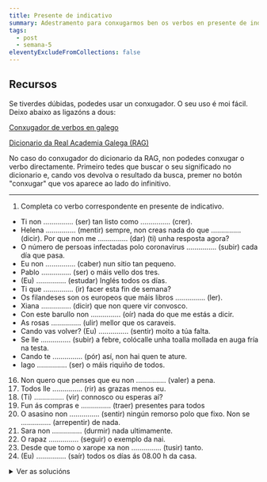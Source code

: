 ```yaml
---
title: Presente de indicativo
summary: Adestramento para conxugarmos ben os verbos en presente de indicativo
tags:
  - post
  - semana-5
eleventyExcludeFromCollections: false
---
```

## Recursos

Se tiverdes dúbidas, podedes usar un conxugador. O seu uso é moi fácil. Deixo abaixo as ligazóns a dous:

[Conxugador de verbos en galego](http://cotovia.org/proxecto/conxugador/index.html)

[Dicionario da Real Academia Galega (RAG)](https://academia.gal/dicionario/)

No caso do conxugador do dicionario da RAG, non podedes conxugar o verbo directamente. Primeiro tedes que buscar o seu significado no dicionario e, cando vos devolva o resultado da busca, premer no botón  "conxugar" que vos aparece ao lado do infinitivo.

- - -

1. Completa co verbo correspondente en presente de indicativo.

- Ti non ............... (ser) tan listo como ............... (crer).
- Helena ............... (mentir) sempre, non creas nada do que ............... (dicir).
Por que non me ............... (dar) (ti) unha resposta agora?
- O número de persoas infectadas polo coronavirus ............... (subir) cada día que pasa.
- Eu non ............... (caber) nun sitio tan pequeno.
- Pablo ............... (ser) o máis vello dos tres.
- (Eu) ............... (estudar) Inglés todos os días.
- Ti que ............... (ir) facer esta fin de semana?
- Os filandeses son os europeos que máis libros ............... (ler).
- Xiana ............... (dicir) que non quere vir convosco.
- Con este barullo non ............... (oír) nada do que me estás a dicir.
- As rosas ............... (ulir) mellor que os caraveis.
- Cando vas volver? (Eu) ............... (sentir) moito a túa falta.
- Se lle ............... (subir) a febre, colócalle unha toalla mollada en auga fría na testa.
- Cando te ............... (pór) así, non hai quen te ature.
- Iago ............... (ser) o máis riquiño de todos.
16. Non quero que penses que eu non ............... (valer) a pena.
17. Todos lle ............... (rir) as grazas menos eu.
18. (Ti) ............... (vir) connosco ou esperas aí?
19. Fun ás compras e ............... (traer) presentes para todos
20. O asasino non ............... (sentir) ningún remorso polo que fixo. Non se ............... (arrepentir) de nada.
21. Sara non ............... (durmir) nada ultimamente.
22. O rapaz ............... (seguir) o exemplo da nai.
23. Desde que tomo o xarope xa non ............... (tusir) tanto.
24. (Eu) ............... (saír) todos os días ás 08.00 h da casa.

<details>
<summary>Ver as solucións</summary>   

- Ti non **es** (ser) tan listo como **cres** (crer).
- Helena **mente** (mentir) sempre, non creas nada do que **di** (dicir).
- Por que non me **dás** (dar) (ti) unha resposta agora?
- O número de persoas infectadas polo coronavirus **sobe** (subir) cada día que pasa.
- Eu non **caibo** (caber) nun sitio tan pequeno. 
- Pablo **é** (ser) o máis vello dos tres.
- (Eu) **estudo** (estudar) dúas horas todos os días.
- Ti que **vas** (ir) facer esta fin de semana?
- Os filandeses son os europeos que máis libros **len** (ler).
- Xiana **di** (dicir) que non quere vir convosco.
- Con este barullo non **oio** (oír) nada do que me estás a dicir.
- As rosas **olen** (ulir) mellor que os caraveis.
- Cando vas volver? (Eu) **sinto** (sentir) moito a túa falta. 
- Se lle **sobe** (subir) a febre, colócalle unha toalla mollada en auga fría na testa.
- Cando te **pos** (pór) así, non hai quen te ature.
16. Iago **é** (ser) o máis riquiño de todos.
17. Non quero que penses que eu non **vallo** (valer) a pena.
18. Todos lle **rin** (rir) as grazas menos eu.
19. (Ti) **vés** (vir) connosco ou esperas aí?
20. Fun ás compras e **traio** (traer) presentes para todos.
21. O asasino non **sente** (sentir) ningún remorso polo que fixo. Non se **arrepinte** (arrepentir) de nada.
22. Sara non **dorme** (durmir) nada ultimamente. 
23. O rapaz **segue** (seguir) o exemplo da nai.
24. Desde que tomo o xarope xa non **tuso** (tusir) tanto.
25. (Eu) **saio** (saír) todos os días ás 08.00 h da casa.

</details>